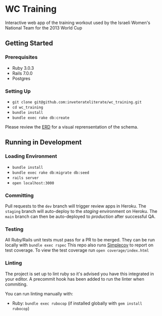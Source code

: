 # WC Training

Interactive web app of the training workout used by the Israeli Women's National Team for the 2013 World Cup

## Getting Started
### Prerequisites
+ Ruby 3.0.3
+ Rails 7.0.0
+ Postgres

### Setting Up
+ `git clone git@github.com:inveterateliterate/wc_training.git`
+ `cd wc_training`
+ `bundle install`
+ `bundle exec rake db:create`

Please review the [ERD](https://dbdiagram.io/d/60d0a9ed0c1ff875fcd5ca66) for a visual reprensentation of the schema.

## Running in Development

### Loading Environment
+ `bundle install`
+ `bundle exec rake db:migrate db:seed`
+ `rails server`
+ `open localhost:3000`
<!-- + running workers:
  + `redis-server`
  + `bundle exec sidekiq` -->

### Committing
Pull requests to the `dev` branch will trigger review apps in Heroku.
The `staging` branch will auto-deploy to the *staging* environment on Heroku.
The `main` branch can then be auto-deployed to *production* after successful QA.

### Testing
All Ruby/Rails unit tests must pass for a PR to be merged. They can be run locally with `bundle exec rspec`
This repo also runs [Simplecov]() to report on test coverage. To view the test coverage run `open coverage/index.html`

### Linting
The project is set up to lint ruby so it's advised you have this integrated in your editor. A precommit hook has been added to run the linter when commiting.

You can run linting manually with:
+ Ruby: `bundle exec rubocop` (if installed globally with `gem install rubocop`)
